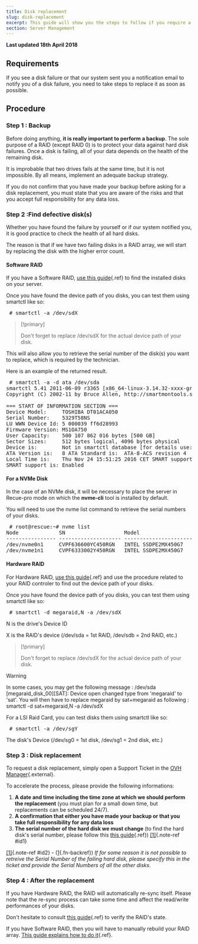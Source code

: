 ```yaml
---
title: Disk replacement
slug: disk-replacement
excerpt: This guide will show you the steps to follow if you require a disk replacement.
section: Server Management
---
```


**Last updated 18th April 2018**

## Requirements
If you see a disk failure or that our system sent you a notification email to notify you of a disk failure, you need to take steps to replace it as soon as possible.


## Procedure

### Step 1 &#58; Backup
Before doing anything, **it is really important to perform a backup**. The sole purpose of a RAID (except RAID 0) is to protect your data against hard disk failures. Once a disk is failing, all of your data depends on the health of the remaining disk.

It is improbable that two drives fails at the same time, but it is not impossible. By all means, implement an adequate backup strategy.

If you do not confirm that you have made your backup before asking for a disk replacement, you must state that you are aware of the risks and that you accept full responsibility for any data loss.


### Step 2 &#58;Find defective disk(s)
Whether you have found the failure by yourself or if our system notified you, it is good practice to check the health of all hard disks.

The reason is that if we have two failing disks in a RAID array, we will start by replacing the disk with the higher error count.


#### Software RAID
If you have a Software RAID, [use this guide](../raid-soft/){.ref} to find the installed disks on your server.

Once you have found the device path of you disks, you can test them using smartctl like so:

<div> <style type="text/css" scoped>span.prompt:before{content:"# ";}</style> <pre class="highlight command-prompt"> <span class="prompt">smartctl -a /dev/sdX</span> </pre></div>

> [!primary]
>
> Don't forget to replace /dev/sdX for the actual device path of your disk.
> 

This will also allow you to retrieve the serial number of the disk(s) you want to replace, which is required by the technician.

Here is an example of the returned result.

<div> <style type="text/css" scoped>span.prompt:before{content:"# ";}</style> <pre class="highlight command-prompt"> <span class="prompt">smartctl -a -d ata /dev/sda</span>
<span class="output">smartctl 5.41 2011-06-09 r3365 [x86_64-linux-3.14.32-xxxx-grs-ipv6-64] (local build)</span>
<span class="output">Copyright (C) 2002-11 by Bruce Allen, http://smartmontools.sourceforge.net</span>
<span class="blank">&nbsp;</span>
<span class="output">=== START OF INFORMATION SECTION ===</span>
<span class="output">Device Model:     TOSHIBA DT01ACA050</span>
<span class="output">Serial Number:    5329T58NS</span>
<span class="output">LU WWN Device Id: 5 000039 ff6d28993</span>
<span class="output">Firmware Version: MS1OA750</span>
<span class="output">User Capacity:    500 107 862 016 bytes [500 GB]</span>
<span class="output">Sector Sizes:     512 bytes logical, 4096 bytes physical</span>
<span class="output">Device is:        Not in smartctl database [for details use: -P showall]</span>
<span class="output">ATA Version is:   8</span> <span class="output">ATA Standard is:  ATA-8-ACS revision 4</span>
<span class="output">Local Time is:    Thu Nov 24 15:51:25 2016 CET</span> <span class="output">SMART support is: Available - device has SMART capability.</span>
<span class="output">SMART support is: Enabled</span>
</pre></div>

#### For a NVMe Disk
In the case of an NVMe disk, it will be necessary to place the server in Recue-pro mode on which the **nvme-cli** tool is installed by default.

You will need to use the nvme list command to retrieve the serial numbers of your disks.

<div> <style type="text/css" scoped>span.prompt:before{content:"# ";}</style> <pre class="highlight command-prompt"> <span class="prompt">root@rescue:~# nvme list</span>
<span class="output">Node             SN                   Model                                    Namespace Usage                      Format           FW Rev</span>
<span class="output">---------------- -------------------- ---------------------------------------- --------- -------------------------- ---------------- --------</span>
<span class="output">/dev/nvme0n1     CVPF636600YC450RGN   INTEL SSDPE2MX450G7                      1         450.10  GB / 450.10  GB    512   B +  0 B   MDV10253</span>
<span class="output">/dev/nvme1n1     CVPF6333002Y450RGN   INTEL SSDPE2MX450G7                      1         450.10  GB / 450.10  GB    512   B +  0 B   MDV10253</span> </pre></div>

#### Hardware RAID
For Hardware RAID, [use this guide](../raid-hard/){.ref} and use the procedure related to your RAID controler to find out the device path of your disks.

Once you have found the device path of you disks, you can test them using smartctl like so:

<div> <style type="text/css" scoped>span.prompt:before{content:"# ";}</style> <pre class="highlight command-prompt"> <span class="prompt">smartctl -d megaraid,N -a /dev/sdX</span> </pre></div>
N is the drive's Device ID

X is the RAID's device (/dev/sda = 1st RAID, /dev/sdb = 2nd RAID, etc.)



> [!primary]
>
> Don't forget to replace /dev/sdX for the actual device path of your disk.
> 



> [!warning]
>
> In some cases, you may get the following message : /dev/sda [megaraid_disk_00][SAT]: Device open changed type from 'megaraid' to 'sat'.
> You will then have to replace megaraid by sat+megaraid as following : smartctl -d sat+megaraid,N -a /dev/sdX
> 

For a LSI Raid Card, you can test disks them using smartctl like so:

<div> <style type="text/css" scoped>span.prompt:before{content:"# ";}</style> <pre class="highlight command-prompt"> <span class="prompt">smartctl -a /dev/sgY</span> </pre></div>
The disk's Device (/dev/sg0 = 1st disk, /dev/sg1 = 2nd disk, etc.)


### Step 3 &#58; Disk replacement
To request a disk replacement, simply open a Support Ticket in the [OVH Manager](https://www.ovh.com/manager/){.external}.

To accelerate the process, please provide the following informations:

1. **A date and time including the time zone at which we should perform the replacement** (you must plan for a small down time, but replacements can be scheduled 24/7).
2. **A confirmation that either you have made your backup or that you take full responsibility for any data loss**
3. **The serial number of the hard disk we must change** (to find the hard disk's serial number, please follow this [this guide](../find-disk-serial-number/){.ref}) [[1]](#id2){.note-ref #id1}

[[1]](#){.note-ref #id2} - ([1](#id1){.fn-backref}) 
<cite>If for some reason it is not possible to retreive the Serial Number of the failing hard disk, please specify this in the ticket and provide the Serial Numbers of all the other disks.</cite>


### Step 4 &#58; After the replacement
If you have Hardware RAID, the RAID will automatically re-sync itself. Please note that the re-sync process can take some time and affect the read/write performances of your disks.

Don't hesitate to consult [this guide](../raid-hard/){.ref} to verify the RAID's state.

If you have Software RAID, then you will have to manually rebuild your RAID array. [This guide explains how to do it](../raid-soft/){.ref}.
